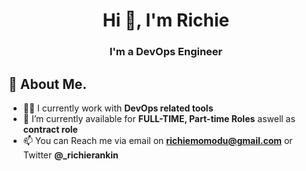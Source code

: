 <h1 align="center">Hi 👋, I'm Richie</h1>
<h3 align="center">I'm a DevOps Engineer</h3>

## 🙋 About Me.


- 🙋‍♂️ I currently work with **DevOps related tools** 
- 💞️ I’m currently available for **FULL-TIME, Part-time Roles** aswell as **contract role** 
- 📫 You can Reach me via email on **richiemomodu@gmail.com** or Twitter **@_richierankin**

    
    
<!---
RichieTheDev/RichieTheDev is a ✨ special ✨ repository because its `README.md` (this file) appears on your GitHub profile.
You can click the Preview link to take a look at your changes.
--->
